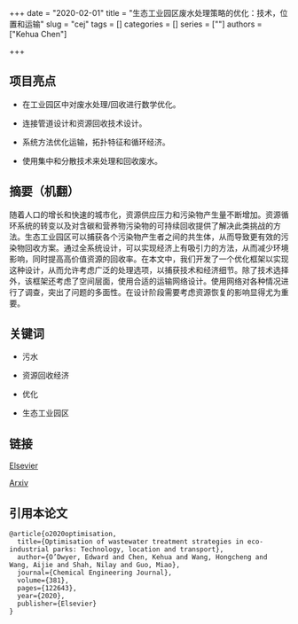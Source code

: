+++
date = "2020-02-01"
title = "生态工业园区废水处理策略的优化：技术，位置和运输"
slug = "cej"
tags = []
categories = []
series = [""]
authors = ["Kehua Chen"]

+++

## 项目亮点

- 在工业园区中对废水处理/回收进行数学优化。

- 连接管道设计和资源回收技术设计。

- 系统方法优化运输，拓扑特征和循环经济。

- 使用集中和分散技术来处理和回收废水。



## 摘要（机翻）

随着人口的增长和快速的城市化，资源供应压力和污染物产生量不断增加。资源循环系统的转变以及对含碳和营养物污染物的可持续回收提供了解决此类挑战的方法。生态工业园区可以捕获各个污染物产生者之间的共生体，从而导致更有效的污染物回收方案。通过全系统设计，可以实现经济上有吸引力的方法，从而减少环境影响，同时提高高价值资源的回收率。在本文中，我们开发了一个优化框架以实现这种设计，从而允许考虑广泛的处理选项，以捕获技术和经济细节。除了技术选择外，该框架还考虑了空间层面，使用合适的运输网络设计。使用网络对各种情况进行了调查，突出了问题的多面性。在设计阶段需要考虑资源恢复的影响显得尤为重要。

## 关键词

- 污水

- 资源回收经济

- 优化

- 生态工业园区

## 链接

[Elsevier](https://www.sciencedirect.com/science/article/pii/S1385894719320467?via%3Dihub)

[Arxiv](https://arxiv.org/abs/2005.09987)

## 引用本论文

    @article{o2020optimisation,
      title={Optimisation of wastewater treatment strategies in eco-industrial parks: Technology, location and transport},
      author={O’Dwyer, Edward and Chen, Kehua and Wang, Hongcheng and Wang, Aijie and Shah, Nilay and Guo, Miao},
      journal={Chemical Engineering Journal},
      volume={381},
      pages={122643},
      year={2020},
      publisher={Elsevier}
    }
